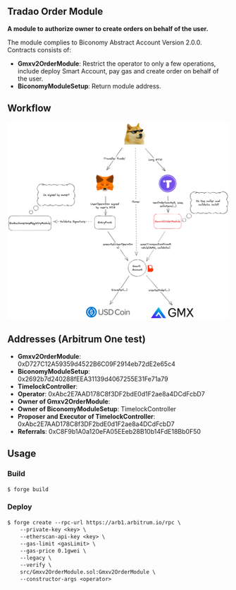 ## Tradao Order Module

**A module to authorize owner to create orders on behalf of the user.**

The module complies to Biconomy Abstract Account Version 2.0.0. Contracts consists of:

-   **Gmxv2OrderModule**: Restrict the operator to only a few operations, include deploy Smart Account, pay gas and create order on behalf of the user.
-   **BiconomyModuleSetup**: Return module address.

## Workflow

![Alt text](./doc/workflow.png?raw=true "Workflow")

## Addresses (Arbitrum One test)

-   **Gmxv2OrderModule**: 0xD727C12A59359d4522B6C09F2914eb72dE2e65c4
-   **BiconomyModuleSetup**: 0x2692b7d240288fEEA31139d4067255E31Fe71a79
-   **TimelockController**: 
-   **Operator**: 0xAbc2E7AAD178C8f3DF2bdE0d1F2ae8a4DCdFcbD7
-   **Owner of Gmxv2OrderModule**: 
-   **Owner of BiconomyModuleSetup**: TimelockController
-   **Proposer and Executor of TimelockController**: 0xAbc2E7AAD178C8f3DF2bdE0d1F2ae8a4DCdFcbD7
-   **Referrals**: 0xC8F9b1A0a120eFA05EEeb28B10b14FdE18Bb0F50

## Usage

### Build

```shell
$ forge build
```

### Deploy

```shell
$ forge create --rpc-url https://arb1.arbitrum.io/rpc \
    --private-key <key> \
    --etherscan-api-key <key> \
    --gas-limit <gasLimit> \
    --gas-price 0.1gwei \
    --legacy \
    --verify \
    src/Gmxv2OrderModule.sol:Gmxv2OrderModule \
    --constructor-args <operator>
```

